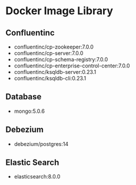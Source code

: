# Docker Image Library

## Confluentinc

- confluentinc/cp-zookeeper:7.0.0
- confluentinc/cp-server:7.0.0
- confluentinc/cp-schema-registry:7.0.0
- confluentinc/cp-enterprise-control-center:7.0.0
- confluentinc/ksqldb-server:0.23.1
- confluentinc/ksqldb-cli:0.23.1

## Database

- mongo:5.0.6

## Debezium

- debezium/postgres:14

## Elastic Search

- elasticsearch:8.0.0
